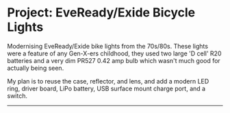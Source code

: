 # Project: EveReady/Exide Bicycle Lights

Modernising EveReady/Exide bike lights from the 70s/80s. These lights were a feature of any Gen-X-ers childhood, they used two large 'D cell' R20 batteries and a very dim PR527 0.42 amp bulb which wasn't much good for actually being seen.  

My plan is to reuse the case, reflector, and lens, and add a modern LED ring, driver board, LiPo battery, USB surface mount charge port, and a switch.
<hr>
